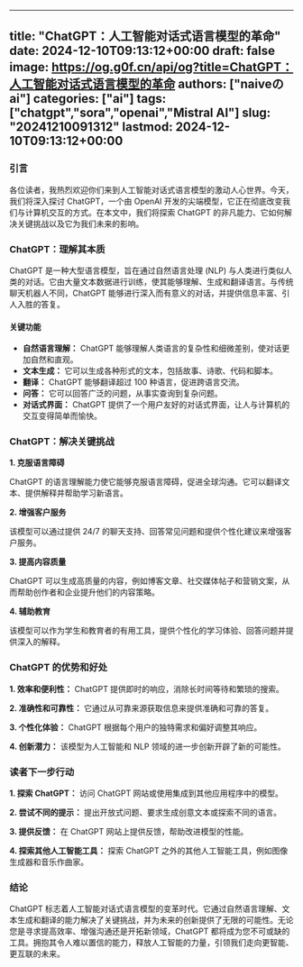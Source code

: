 
---
title: "ChatGPT：人工智能对话式语言模型的革命"
date: 2024-12-10T09:13:12+00:00
draft: false
image: https://og.g0f.cn/api/og?title=ChatGPT：人工智能对话式语言模型的革命
authors: ["naiveのai"]
categories: ["ai"]
tags: ["chatgpt","sora","openai","Mistral AI"]
slug: "20241210091312"
lastmod: 2024-12-10T09:13:12+00:00
---
### 引言

各位读者，我热烈欢迎你们来到人工智能对话式语言模型的激动人心世界。今天，我们将深入探讨 ChatGPT，一个由 OpenAI 开发的尖端模型，它正在彻底改变我们与计算机交互的方式。在本文中，我们将探索 ChatGPT 的非凡能力、它如何解决关键挑战以及它为我们未来的影响。

### ChatGPT：理解其本质

ChatGPT 是一种大型语言模型，旨在通过自然语言处理 (NLP) 与人类进行类似人类的对话。它由大量文本数据进行训练，使其能够理解、生成和翻译语言。与传统聊天机器人不同，ChatGPT 能够进行深入而有意义的对话，并提供信息丰富、引人入胜的答复。

#### 关键功能

* **自然语言理解：** ChatGPT 能够理解人类语言的复杂性和细微差别，使对话更加自然和直观。
* **文本生成：** 它可以生成各种形式的文本，包括故事、诗歌、代码和脚本。
* **翻译：** ChatGPT 能够翻译超过 100 种语言，促进跨语言交流。
* **问答：** 它可以回答广泛的问题，从事实查询到复杂问题。
* **对话式界面：** ChatGPT 提供了一个用户友好的对话式界面，让人与计算机的交互变得简单而愉快。

### ChatGPT：解决关键挑战

**1. 克服语言障碍**

ChatGPT 的语言理解能力使它能够克服语言障碍，促进全球沟通。它可以翻译文本、提供解释并帮助学习新语言。

**2. 增强客户服务**

该模型可以通过提供 24/7 的聊天支持、回答常见问题和提供个性化建议来增强客户服务。

**3. 提高内容质量**

ChatGPT 可以生成高质量的内容，例如博客文章、社交媒体帖子和营销文案，从而帮助创作者和企业提升他们的内容策略。

**4. 辅助教育**

该模型可以作为学生和教育者的有用工具，提供个性化的学习体验、回答问题并提供深入的解释。

### ChatGPT 的优势和好处

**1. 效率和便利性：** ChatGPT 提供即时的响应，消除长时间等待和繁琐的搜索。

**2. 准确性和可靠性：** 它通过从可靠来源获取信息来提供准确和可靠的答复。

**3. 个性化体验：** ChatGPT 根据每个用户的独特需求和偏好调整其响应。

**4. 创新潜力：** 该模型为人工智能和 NLP 领域的进一步创新开辟了新的可能性。

### 读者下一步行动

**1. 探索 ChatGPT：** 访问 ChatGPT 网站或使用集成到其他应用程序中的模型。

**2. 尝试不同的提示：** 提出开放式问题、要求生成创意文本或探索不同的语言。

**3. 提供反馈：** 在 ChatGPT 网站上提供反馈，帮助改进模型的性能。

**4. 探索其他人工智能工具：** 探索 ChatGPT 之外的其他人工智能工具，例如图像生成器和音乐作曲家。

### 结论

ChatGPT 标志着人工智能对话式语言模型的变革时代。它通过自然语言理解、文本生成和翻译的能力解决了关键挑战，并为未来的创新提供了无限的可能性。无论您是寻求提高效率、增强沟通还是开拓新领域，ChatGPT 都将成为您不可或缺的工具。拥抱其令人难以置信的能力，释放人工智能的力量，引领我们走向更智能、更互联的未来。